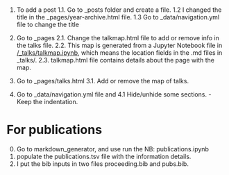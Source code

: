 # 

1. To add a post
    1.1. Go to _posts folder and create a file.
    1.2 I changed the title in the _pages/year-archive.html file.
    1.3 Go to _data/navigation.yml file to change the title

2. Go to _pages
    2.1. Change the talkmap.html file to add or remove info in the talks file.
    2.2. This map is generated from a Jupyter Notebook file in  <a href="https://github.com/academicpages/academicpages.github.io/blob/master/_talks/talkmap.ipynb">/_talks/talkmap.ipynb</a>, which means the location fields in the .md files in _talks/.
    2.3. talkmap.html file contains details about the page with the map. 
3. Go to _pages/talks.html
    3.1. Add or remove the map of talks.
4. Go to _data/navigation.yml file and
    4.1 Hide/unhide some sections. 
        - Keep the indentation.



# For publications

0) Go to markdown_generator, and use run the NB: publications.ipynb 
1) populate the publications.tsv file with the information details. 
2) I put the bib inputs in two files proceeding.bib and pubs.bib.



<!-- 4. Go to _includes/sidebar.html to get more details about the sidebar figures, and more. -->

<!-- 5. Go to _sass/
    5.1 _variables.scss to change the size font, fonts, and more. -->


<!-- 

A Github Pages template for academic websites. This was forked (then detached) by [Stuart Geiger](https://github.com/staeiou) from the [Minimal Mistakes Jekyll Theme](https://mmistakes.github.io/minimal-mistakes/), which is © 2016 Michael Rose and released under the MIT License. See LICENSE.md.

I think I've got things running smoothly and fixed some major bugs, but feel free to file issues or make pull requests if you want to improve the generic template / theme.

### Note: if you are using this repo and now get a notification about a security vulnerability, delete the Gemfile.lock file. 

# Instructions

1. Register a GitHub account if you don't have one and confirm your e-mail (required!)
1. Fork [this repository](https://github.com/academicpages/academicpages.github.io) by clicking the "fork" button in the top right. 
1. Go to the repository's settings (rightmost item in the tabs that start with "Code", should be below "Unwatch"). Rename the repository "[your GitHub username].github.io", which will also be your website's URL.
1. Set site-wide configuration and create content & metadata (see below -- also see [this set of diffs](http://archive.is/3TPas) showing what files were changed to set up [an example site](https://getorg-testacct.github.io) for a user with the username "getorg-testacct")
1. Upload any files (like PDFs, .zip files, etc.) to the files/ directory. They will appear at https://[your GitHub username].github.io/files/example.pdf.  
1. Check status by going to the repository settings, in the "GitHub pages" section
1. (Optional) Use the Jupyter notebooks or python scripts in the `markdown_generator` folder to generate markdown files for publications and talks from a TSV file.

See more info at https://academicpages.github.io/

## To run locally (not on GitHub Pages, to serve on your own computer)

1. Clone the repository and made updates as detailed above
1. Make sure you have ruby-dev, bundler, and nodejs installed: `sudo apt install ruby-dev ruby-bundler nodejs`
1. Run `bundle clean` to clean up the directory (no need to run `--force`)
1. Run `bundle install` to install ruby dependencies. If you get errors, delete Gemfile.lock and try again.
1. Run `bundle exec jekyll liveserve` to generate the HTML and serve it from `localhost:4000` the local server will automatically rebuild and refresh the pages on change.

# Changelog -- bugfixes and enhancements

There is one logistical issue with a ready-to-fork template theme like academic pages that makes it a little tricky to get bug fixes and updates to the core theme. If you fork this repository, customize it, then pull again, you'll probably get merge conflicts. If you want to save your various .yml configuration files and markdown files, you can delete the repository and fork it again. Or you can manually patch. 

To support this, all changes to the underlying code appear as a closed issue with the tag 'code change' -- get the list [here](https://github.com/academicpages/academicpages.github.io/issues?q=is%3Aclosed%20is%3Aissue%20label%3A%22code%20change%22%20). Each issue thread includes a comment linking to the single commit or a diff across multiple commits, so those with forked repositories can easily identify what they need to patch. -->
